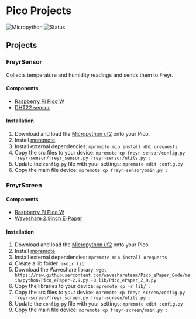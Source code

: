 # Pico Projects

![Micropython](https://img.shields.io/badge/Micropython-1.23.0-green?style=flat-square)
![Status](https://img.shields.io/badge/Status-Beta-yellowgreen?style=flat-square)

## Projects

### FreyrSensor

Collects temperature and humidity readings and sends them to Freyr.

#### Components

- [Raspberry Pi Pico W](https://www.raspberrypi.com/products/raspberry-pi-pico/)
- [DHT22 sensor](https://core-electronics.com.au/dht22-module-temperature-and-humidity.html)

#### Installation

1. Download and load the [Micropython uf2](https://www.raspberrypi.com/documentation/microcontrollers/micropython.html) onto your Pico.
2. Install [mpremote](https://pypi.org/project/mpremote/).
3. Install external dependencies: `mpremote mip install dht urequests`
4. Copy the src files to your device: `mpremote cp freyr-sensor/config.py freyr-sensor/freyr_sensor.py freyr-sensor/utils.py :`
5. Update the `config.py` file with your settings: `mpremote edit config.py`
6. Copy the main file device: `mpremote cp freyr-sensor/main.py :`

### FreyrScreen

#### Components

- [Raspberry Pi Pico W](https://www.raspberrypi.com/products/raspberry-pi-pico/)
- [Waveshare 2.9inch E-Paper](https://core-electronics.com.au/waveshare-2-9inch-e-paper-module-for-raspberry-pi-pico-296x128-black-white.html)

#### Installation

1. Download and load the [Micropython uf2](https://www.raspberrypi.com/documentation/microcontrollers/micropython.html) onto your Pico.
2. Install [mpremote](https://pypi.org/project/mpremote/).
3. Install external dependencies: `mpremote mip install urequests`
4. Create a lib folder: `mkdir lib`
5. Download the Waveshare library: `wget https://raw.githubusercontent.com/waveshareteam/Pico_ePaper_Code/main/python/Pico_ePaper-2.9.py -O lib/Pico_ePaper_2_9.py`
6. Copy the libraries to your device: `mpremote cp -r lib/ :`
7. Copy the src files to your device: `mpremote cp freyr-screen/config.py freyr-screen/freyr_screen.py freyr-screen/utils.py :`
8. Update the `config.py` file with your settings: `mpremote edit config.py`
9. Copy the main file device: `mpremote cp freyr-screen/main.py :`
